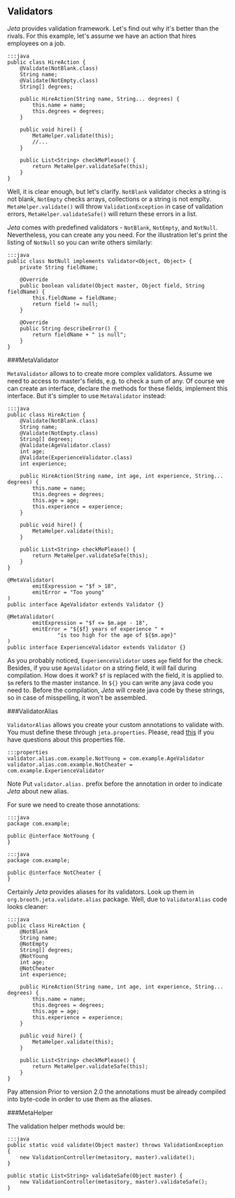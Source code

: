 <div class="page-header">
    <h2>Validators</h2>
</div>

*Jeta* provides validation framework. Let's find out why it's better than the rivals. For this example, let's assume we have an action that hires employees on a job.

    :::java
    public class HireAction {
        @Validate(NotBlank.class)
        String name;
        @Validate(NotEmpty.class)
        String[] degrees;

        public HireAction(String name, String... degrees) {
            this.name = name;
            this.degrees = degrees;
        }

        public void hire() {
            MetaHelper.validate(this);
            //...
        }

        public List<String> checkMePlease() {
            return MetaHelper.validateSafe(this);
        }
    }

Well, it is clear enough, but let's clarify. `NotBlank` validator checks a string is not blank, `NotEmpty` checks arrays, collections or a string is not emplty. `MetaHelper.validate()` will throw `ValidationException` in case of validation errors, `MetaHelper.validateSafe()` will return these errors in a list.

*Jeta* comes with predefined validators - `NotBlank`, `NotEmpty`, and `NotNull`. Nevertheless, you can create any you need. For the illustration let's print the listing of `NotNull` so you can write others similarly:

    :::java
    public class NotNull implements Validator<Object, Object> {
        private String fieldName;

        @Override
        public boolean validate(Object master, Object field, String fieldName) {
            this.fieldName = fieldName;
            return field != null;
        }

        @Override
        public String describeError() {
            return fieldName + " is null";
        }
    }


###MetaValidator

`MetaValidator` allows to to create more complex validators. Assume we need to access to master's fields, e.g. to check a sum of any. Of course we can create an interface, declare the methods for these fields, implement this interface. But it's simpler to use `MetaValidator` instead:

    :::java
    public class HireAction {
        @Validate(NotBlank.class)
        String name;
        @Validate(NotEmpty.class)
        String[] degrees;
        @Validate(AgeValidator.class)
        int age;
        @Validate(ExperienceValidator.class)
        int experience;

        public HireAction(String name, int age, int experience, String... degrees) {
            this.name = name;
            this.degrees = degrees;
            this.age = age;
            this.experience = experience;
        }

        public void hire() {
            MetaHelper.validate(this);
        }

        public List<String> checkMePlease() {
            return MetaHelper.validateSafe(this);
        }
    }

    @MetaValidator(
            emitExpression = "$f > 18",
            emitError = "Too young"
    )
    public interface AgeValidator extends Validator {}

    @MetaValidator(
            emitExpression = "$f <= $m.age - 18",
            emitError = "${$f} years of experience " +
                    "is too high for the age of ${$m.age}"
    )
    public interface ExperienceValidator extends Validator {}

As you probably noticed, `ExperienceValidator` uses `age` field for the check. Besides, if you use `AgeValidator` on a string field, it will fail during compilation. How does it work? `$f` is replaced with the field, it is applied to. `$m` refers to the master instance. In `${}` you can write any java code you need to. Before the compilation, *Jeta* will create java code by these strings, so in case of misspelling, it won't be assembled.

###ValidatorAlias

`ValidatorAlias` allows you create your custom annotations to validate with. You must define these through `jeta.properties`. Please, read [this](/guide/config) if you have questions about this properties file.

    :::properties
    validator.alias.com.example.NotYoung = com.example.AgeValidator
    validator.alias.com.example.NotCheater = com.example.ExperienceValidator

 <span class="label label-info">Note</span> Put `validator.alias.` prefix before the annotation in order to indicate *Jeta* about new alias.

For sure we need to create those annotations:

    :::java
    package com.example;

    public @interface NotYoung {
    }

<span/>

    :::java
    package com.example;

    public @interface NotCheater {
    }


Certainly *Jeta* provides aliases for its validators. Look up them in `org.brooth.jeta.validate.alias` package. Well, due to `ValidatorAlias` code looks cleaner:

    :::java
    public class HireAction {
        @NotBlank
        String name;
        @NotEmpty
        String[] degrees;
        @NotYoung
        int age;
        @NotCheater
        int experience;

        public HireAction(String name, int age, int experience, String... degrees) {
            this.name = name;
            this.degrees = degrees;
            this.age = age;
            this.experience = experience;
        }

        public void hire() {
            MetaHelper.validate(this);
        }

        public List<String> checkMePlease() {
            return MetaHelper.validateSafe(this);
        }
    }

<span class="label label-warning">Pay attension</span> Prior to version 2.0 the annotations must be already compiled into byte-code in order to use them as the aliases.

###MetaHelper

The validation helper methods would be:

    :::java
    public static void validate(Object master) throws ValidationException {
        new ValidationController(metasitory, master).validate();
    }

    public static List<String> validateSafe(Object master) {
        new ValidationController(metasitory, master).validateSafe();
    }


